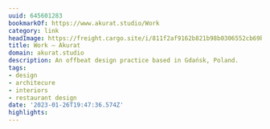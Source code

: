 ```yaml
---
uuid: 645601283
bookmarkOf: https://www.akurat.studio/Work
category: link
headImage: https://freight.cargo.site/i/811f2af9162b821b98b0306552cb69b28ccd3f3f81f880ddc3c0a22546d4d8bd/insta10.png
title: Work — Akurat
domain: akurat.studio
description: An offbeat design practice based in Gdańsk, Poland.
tags:
- design
- architecure
- interiors
- restaurant design
date: '2023-01-26T19:47:36.574Z'
highlights: 
---
```



